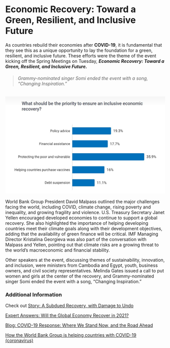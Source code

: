 # Economic Recovery: Toward a Green, Resilient, and Inclusive Future


As countries rebuild their economies after **COVID-19**, it is fundamental that they see this as a unique opportunity to lay the foundation for a green, resilient, and inclusive future. These efforts were the theme of the event kicking off the Spring Meetings on Tuesday, __*Economic Recovery: Toward a Green, Resilient, and Inclusive Future.*__

> ###### Grammy-nominated singer Somi ended the event with a song, “Changing Inspiration.”

![Here is how you voted](poll-economicrecov.jpeg)

World Bank Group President David Malpass outlined the major challenges facing the world, including COVID, climate change, rising poverty and inequality, and growing fragility and violence. U.S. Treasury Secretary Janet Yellen encouraged developed economies to continue to support a global recovery. She also highlighted the importance of helping developing countries meet their climate goals along with their development objectives, adding that the availability of green finance will be critical. IMF Managing Director Kristalina Georgieva was also part of the conversation with Malpass and Yellen, pointing out that climate risks are a growing threat to the world’s macroeconomic and financial stability.

Other speakers at the event, discussing themes of sustainability, innovation, and inclusion, were ministers from Cambodia and Egypt, youth, business owners, and civil society representatives. Melinda Gates issued a call to put women and girls at the center of the recovery, and Grammy-nominated singer Somi ended the event with a song, “Changing Inspiration.”
 

### Additional Information 

Check out [Story: A Subdued Recovery, with Damage to Undo](https://www.worldbank.org/en/news/feature/2021/01/05/global-economic-prospects)

[Expert Answers: Will the Global Economy Recover in 2021?](https://www.youtube.com/watch?v=262VIilCVEU&feature=youtu.be)

[Blog: COVID-19 Response: Where We Stand Now, and the Road Ahead](https://blogs.worldbank.org/voices/covid-19-response-where-we-stand-now-and-road-ahead)

[How the World Bank Group is helping countries with COVID-19 (coronavirus)](https://www.worldbank.org/en/news/factsheet/2020/02/11/how-the-world-bank-group-is-helping-countries-with-covid-19-coronavirus)

